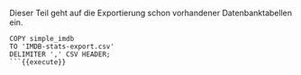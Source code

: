 Dieser Teil geht auf die Exportierung schon vorhandener Datenbanktabellen ein.

```
COPY simple_imdb 
TO 'IMDB-stats-export.csv' 
DELIMITER ',' CSV HEADER;
```{{execute}}